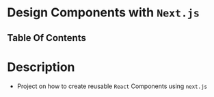 # Design Components with `Next.js`

## Table Of Contents

# Description
* Project on how to create reusable `React` Components using `next.js`